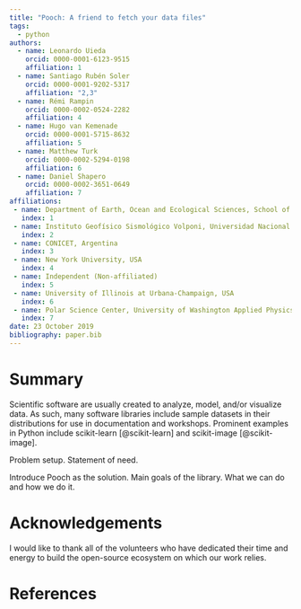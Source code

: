 ```yaml
---
title: "Pooch: A friend to fetch your data files"
tags:
  - python
authors:
  - name: Leonardo Uieda
    orcid: 0000-0001-6123-9515
    affiliation: 1
  - name: Santiago Rubén Soler
    orcid: 0000-0001-9202-5317
    affiliation: "2,3"
  - name: Rémi Rampin
    orcid: 0000-0002-0524-2282
    affiliation: 4
  - name: Hugo van Kemenade
    orcid: 0000-0001-5715-8632
    affiliation: 5
  - name: Matthew Turk
    orcid: 0000-0002-5294-0198
    affiliation: 6
  - name: Daniel Shapero
    orcid: 0000-0002-3651-0649
    affiliation: 7
affiliations:
 - name: Department of Earth, Ocean and Ecological Sciences, School of Environmental Sciences, University of Liverpool, UK
   index: 1
 - name: Instituto Geofísico Sismológico Volponi, Universidad Nacional de San Juan, Argentina
   index: 2
 - name: CONICET, Argentina
   index: 3
 - name: New York University, USA
   index: 4
 - name: Independent (Non-affiliated)
   index: 5
 - name: University of Illinois at Urbana-Champaign, USA
   index: 6
 - name: Polar Science Center, University of Washington Applied Physics Lab, USA
   index: 7
date: 23 October 2019
bibliography: paper.bib
---
```


# Summary

Scientific software are usually created to analyze, model, and/or visualize
data.
As such, many software libraries include sample datasets in their distributions
for use in documentation and workshops.
Prominent examples in Python include scikit-learn [@scikit-learn] and
scikit-image [@scikit-image].

Problem setup.
Statement of need.

Introduce Pooch as the solution.
Main goals of the library.
What we can do and how we do it.



# Acknowledgements

I would like to thank all of the volunteers who have dedicated their time and
energy to build the open-source ecosystem on which our work relies.

# References
